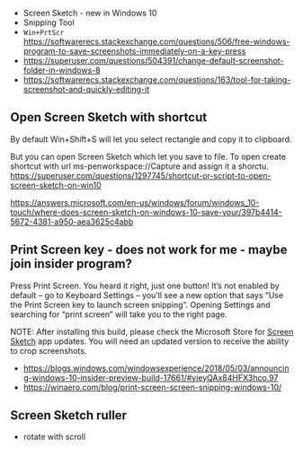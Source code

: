 - Screen Sketch - new in Windows 10
- Snipping Tool
- `Win+PrtScr` https://softwarerecs.stackexchange.com/questions/506/free-windows-program-to-save-screenshots-immediately-on-a-key-press
- https://superuser.com/questions/504391/change-default-screenshot-folder-in-windows-8
- https://softwarerecs.stackexchange.com/questions/163/tool-for-taking-screenshot-and-quickly-editing-it

## Open Screen Sketch with shortcut

By default Win+Shift+S will let you select rectangle and copy it to clipboard.

But you can open Screen Sketch which let you save to file. To open create shortcut with url ms-penworkspace://Capture and assign it a shorctu. https://superuser.com/questions/1297745/shortcut-or-script-to-open-screen-sketch-on-win10

https://answers.microsoft.com/en-us/windows/forum/windows_10-touch/where-does-screen-sketch-on-windows-10-save-your/397b4414-5672-4381-a950-aea3625c4abb

## Print Screen key - does not work for me - maybe join insider program?

Press Print Screen. You heard it right, just one button! It’s not enabled by default – go to Keyboard Settings – you’ll see a new option that says “Use the Print Screen key to launch screen snipping”. Opening Settings and searching for “print screen” will take you to the right page.

NOTE: After installing this build, please check the Microsoft Store for [Screen Sketch](https://www.microsoft.com/en-us/store/p/screen-sketch/9mz95kl8mr0l) app updates. You will need an updated version to receive the ability to crop screenshots.

- https://blogs.windows.com/windowsexperience/2018/05/03/announcing-windows-10-insider-preview-build-17661/#yieyQAx84HFX3hco.97
- https://winaero.com/blog/print-screen-screen-snipping-windows-10/

## Screen Sketch ruller

- rotate with scroll